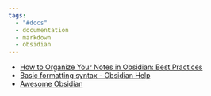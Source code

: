```yaml
---
tags:
  - "#docs"
  - documentation
  - markdown
  - obsidian
---
```

- [How to Organize Your Notes in Obsidian: Best Practices](https://mattgiaro.com/organize-notes-obsidian/)
- [Basic formatting syntax - Obsidian Help](https://help.obsidian.md/Editing+and+formatting/Basic+formatting+syntax)
- [Awesome Obsidian](https://github.com/kmaasrud/awesome-obsidian)